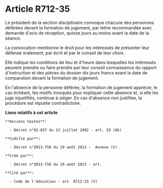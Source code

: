 # Article R712-35

Le président de la section disciplinaire convoque chacune des personnes déférées devant la formation de jugement, par lettre
recommandée avec demande d'avis de réception, quinze jours au moins avant la date de la séance.

La convocation mentionne le droit pour les intéressés de présenter leur défense oralement, par écrit et par le conseil de
leur choix.

Elle indique les conditions de lieu et d'heure dans lesquelles les intéressés peuvent prendre ou faire prendre par leur
conseil connaissance du rapport d'instruction et des pièces du dossier dix jours francs avant la date de comparution devant
la formation de jugement.

En l'absence de la personne déférée, la formation de jugement apprécie, le cas échéant, les motifs invoqués pour expliquer
cette absence et, si elle les juge injustifiés, continue à siéger. En cas d'absence non justifiée, la procédure est réputée
contradictoire.

**Liens relatifs à cet article**

	**Anciens textes**:

	  - Décret n°92-657 du 13 juillet 1992 - art. 29 (Ab)

	**Codifié par**:

	  - Décret n°2013-756 du 19 août 2013 -  Annexe (V)

	**Créé par**:

	  - Décret n°2013-756 du 19 août 2013 - art.

	**Cité par**:

	  - Code de l'éducation - art. R712-33 (V)
